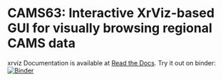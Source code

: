 # CAMS63: Interactive XrViz-based GUI for visually browsing regional CAMS data
 




xrviz Documentation is available at [Read the Docs](https://xrviz.readthedocs.io).
Try it out on binder: [![Binder](https://mybinder.org/badge_logo.svg)](https://hub.gke2.mybinder.org/user/angilkaka-main_gh-cams63_remote-zym74v5j/notebooks/CAMS63_interactive_xrviz_dashboard_v0.ipynb)


